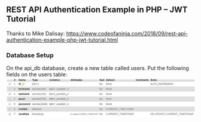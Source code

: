 ## REST API Authentication Example in PHP – JWT Tutorial
Thanks to Mike Dalisay:
https://www.codeofaninja.com/2018/09/rest-api-authentication-example-php-jwt-tutorial.html
### Database Setup
On the api_db database, create a new table called users.
Put the following fields on the users table:
![Database Fields](db.jpg)
